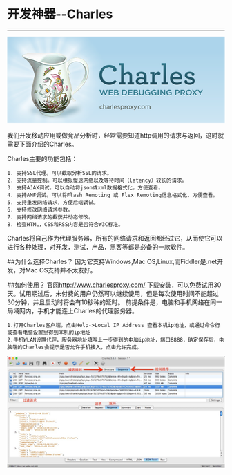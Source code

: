 # 开发神器--Charles

---

![charles-logo](https://raw.githubusercontent.com/skdck/blog/master/images/2014-09-29%E5%BC%80%E5%8F%91%E7%A5%9E%E5%99%A8Charles/charles-logo.png)

我们开发移动应用或做竞品分析时，经常需要知道http调用的请求与返回，这时就需要下面介绍的Charles。  

Charles主要的功能包括：

    1. 支持SSL代理。可以截取分析SSL的请求。
    2. 支持流量控制。可以模拟慢速网络以及等待时间（latency）较长的请求。
    3. 支持AJAX调试。可以自动将json或xml数据格式化，方便查看。
    4. 支持AMF调试。可以将Flash Remoting 或 Flex Remoting信息格式化，方便查看。
    5. 支持重发网络请求，方便后端调试。
    6. 支持修改网络请求参数。
    7. 支持网络请求的截获并动态修改。
    8. 检查HTML，CSS和RSS内容是否符合W3C标准。
    
Charles将自己作为代理服务器，所有的网络请求和返回都经过它，从而使它可以进行各种处理，对开发，测试，产品，黑客等都是必备的一款软件。

##为什么选择Charles？
因为它支持Windows,Mac OS,Linux,而Fiddler是.net开发，对Mac OS支持并不太友好。

##如何使用？
官网<http://www.charlesproxy.com/> 下载安装，可以免费试用30天。试用期过后，未付费的用户仍然可以继续使用，但是每次使用时间不能超过30分钟，并且启动时将会有10秒种的延时。
前提条件是，电脑和手机网络在同一局域网内，手机才能连上Charles的代理服务器。

    1.打开Charles客户端。点击Help->Local IP Address 查看本机ip地址，或通过命令行或查看电脑设置里得到本机的ip地址
    2.手机WLAN设置代理，服务器地址填写上一步得到的电脑ip地址，端口8888，确定保存后，电脑端的Charles会提示是否允许手机接入，点击允许完成。
    
    
![](https://raw.githubusercontent.com/skdck/blog/master/images/2014-09-29%E5%BC%80%E5%8F%91%E7%A5%9E%E5%99%A8Charles/1.png)











